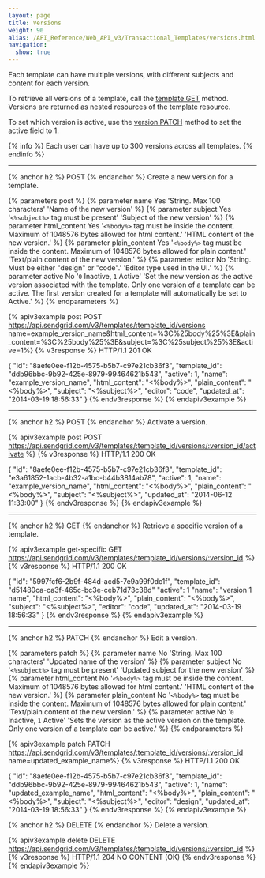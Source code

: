 ```yaml
---
layout: page
title: Versions
weight: 90
alias: /API_Reference/Web_API_v3/Transactional_Templates/versions.html
navigation:
  show: true
---
```


Each template can have multiple versions, with different subjects and
content for each version.

To retrieve all versions of a template, call the [template
GET]({{root_url}}/API_Reference/Web_API_v3/Transactional_Templates/templates.html#-GET)
method. Versions are returned as nested resources of the template
resource.

To set which version is active, use the [version PATCH]({{root_url}}/API_Reference/Web_API_v3/Transactional_Templates/versions.html#-PATCH) method to set the
active field to 1.

{% info %}
Each user can have up to 300 versions across all templates.
{% endinfo %}

* * * * *

{% anchor h2 %}
POST
{% endanchor %}
Create a new version for a template.

{% parameters post %}
  {% parameter name Yes 'String. Max 100 characters' 'Name of the new version' %}
  {% parameter subject Yes '`<%subject%>` tag must be present' 'Subject of the new version' %}
  {% parameter html_content Yes '`<%body%>` tag must be inside the content. Maximum of 1048576 bytes allowed for html content.' 'HTML content of the new version.' %}
  {% parameter plain_content Yes '`<%body%>` tag must be inside the content. Maximum of 1048576 bytes allowed for plain content.' 'Text/plain content of the new version.' %}
  {% parameter editor No 'String. Must be either "design" or "code".' 'Editor type used in the UI.' %}
  {% parameter active No '`0` Inactive, `1` Active' 'Set the new version as the active version associated with the template. Only one version of a template can be active. The first version created for a template will automatically be set to Active.' %}
{% endparameters %}

{% apiv3example post POST https://api.sendgrid.com/v3/templates/:template_id/versions name=example_version_name&html_content=%3C%25body%25%3E&plain_content=%3C%25body%25%3E&subject=%3C%25subject%25%3E&active=1%}
  {% v3response %}
HTTP/1.1 201 OK

{
  "id": "8aefe0ee-f12b-4575-b5b7-c97e21cb36f3",
  "template_id": "ddb96bbc-9b92-425e-8979-99464621b543",
  "active": 1,
  "name": "example_version_name",
  "html_content": "<%body%>",
  "plain_content": "<%body%>",
  "subject": "<%subject%>",
  "editor": "code",
  "updated_at": "2014-03-19 18:56:33"
}
  {% endv3response %}
{% endapiv3example %}

* * * * *

{% anchor h2 %}
POST
{% endanchor %}
Activate a version.

{% apiv3example post POST https://api.sendgrid.com/v3/templates/:template_id/versions/:version_id/activate %}
  {% v3response %}
HTTP/1.1 200 OK

{
  "id": "8aefe0ee-f12b-4575-b5b7-c97e21cb36f3",
  "template_id": "e3a61852-1acb-4b32-a1bc-b44b3814ab78",
  "active": 1,
  "name": "example_version_name",
  "html_content": "<%body%>",
  "plain_content": "<%body%>",
  "subject": "<%subject%>",
  "updated_at": "2014-06-12 11:33:00"
}
  {% endv3response %}
{% endapiv3example %}

* * * * *

{% anchor h2 %}
GET
{% endanchor %}
Retrieve a specific version of a template.

{% apiv3example get-specific GET https://api.sendgrid.com/v3/templates/:template_id/versions/:version_id %}
{% v3response %}
HTTP/1.1 200 OK

{
  "id": "5997fcf6-2b9f-484d-acd5-7e9a99f0dc1f",
  "template_id": "d51480ca-ca3f-465c-bc3e-ceb71d73c38d"
  "active": 1
  "name": "version 1 name",
  "html_content": "<%body%>",
  "plain_content": "<%body%>",
  "subject": "<%subject%>",
  "editor": "code",
  "updated_at": "2014-03-19 18:56:33"
}
{% endv3response %}
{% endapiv3example %}

* * * * *

{% anchor h2 %}
PATCH
{% endanchor %}
Edit a version.

{% parameters patch %}
  {% parameter name No 'String. Max 100 characters' 'Updated name of the version' %}
  {% parameter subject No '`<%subject%>` tag must be present' 'Updated subject for the new version' %}
  {% parameter html_content No '`<%body%>` tag must be inside the content. Maximum of 1048576 bytes allowed for html content.' 'HTML content of the new version.' %}
  {% parameter plain_content No '`<%body%>` tag must be inside the content. Maximum of 1048576 bytes allowed for plain content.' 'Text/plain content of the new version.' %}
  {% parameter active No '`0` Inactive, `1` Active' 'Sets the version as the active version on the template. Only one version of a template can be active.' %}
{% endparameters %}

{% apiv3example patch PATCH https://api.sendgrid.com/v3/templates/:template_id/versions/:version_id name=updated_example_name%}
  {% v3response %}
HTTP/1.1 200 OK

{
  "id": "8aefe0ee-f12b-4575-b5b7-c97e21cb36f3",
  "template_id": "ddb96bbc-9b92-425e-8979-99464621b543",
  "active": 1,
  "name": "updated_example_name",
  "html_content": "<%body%>",
  "plain_content": "<%body%>",
  "subject": "<%subject%>",
  "editor": "design",
  "updated_at": "2014-03-19 18:56:33"
}
{% endv3response %}
{% endapiv3example %}

{% anchor h2 %}
DELETE
{% endanchor %}
Delete a version.

{% apiv3example delete DELETE https://api.sendgrid.com/v3/templates/:template_id/versions/:version_id %}
  {% v3response %}
HTTP/1.1 204 NO CONTENT (OK)
{% endv3response %}
{% endapiv3example %}
